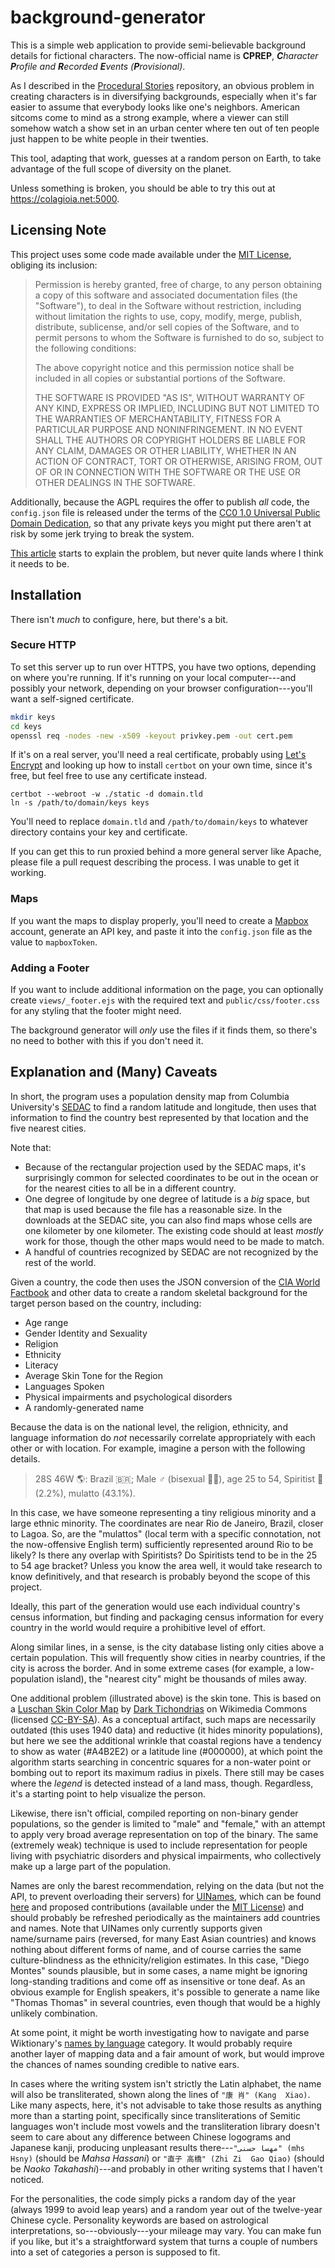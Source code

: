 # background-generator

This is a simple web application to provide semi-believable background details for fictional characters.  The now-official name is **CPREP**, ***C**haracter **P**rofile and **R**ecorded **E**vents (**P**rovisional)*.

As I described in the [Procedural Stories](https://github.com/jcolag/ProceduralStories) repository, an obvious problem in creating characters is in diversifying backgrounds, especially when it's far easier to assume that everybody looks like one's neighbors.  American sitcoms come to mind as a strong example, where a viewer can still somehow watch a show set in an urban center where ten out of ten people just happen to be white people in their twenties.

This tool, adapting that work, guesses at a random person on Earth, to take advantage of the full scope of diversity on the planet.

Unless something is broken, you should be able to try this out at <https://colagioia.net:5000>.

## Licensing Note

This project uses some code made available under the [MIT License](https://opensource.org/licenses/MIT), obliging its inclusion:

 > Permission is hereby granted, free of charge, to any person obtaining a copy of this software and associated documentation files (the "Software"), to deal in the Software without restriction, including without limitation the rights to use, copy, modify, merge, publish, distribute, sublicense, and/or sell copies of the Software, and to permit persons to whom the Software is furnished to do so, subject to the following conditions:
 >
 > The above copyright notice and this permission notice shall be included in all copies or substantial portions of the Software.
 >
 > THE SOFTWARE IS PROVIDED "AS IS", WITHOUT WARRANTY OF ANY KIND, EXPRESS OR IMPLIED, INCLUDING BUT NOT LIMITED TO THE WARRANTIES OF MERCHANTABILITY, FITNESS FOR A PARTICULAR PURPOSE AND NONINFRINGEMENT. IN NO EVENT SHALL THE AUTHORS OR COPYRIGHT HOLDERS BE LIABLE FOR ANY CLAIM, DAMAGES OR OTHER LIABILITY, WHETHER IN AN ACTION OF CONTRACT, TORT OR OTHERWISE, ARISING FROM, OUT OF OR IN CONNECTION WITH THE SOFTWARE OR THE USE OR OTHER DEALINGS IN THE SOFTWARE.

Additionally, because the AGPL requires the offer to publish *all* code, the `config.json` file is released under the terms of the [CC0 1.0 Universal Public Domain Dedication](https://creativecommons.org/publicdomain/zero/1.0/), so that any private keys you might put there aren't at risk by some jerk trying to break the system.

[This article](https://write.emacsen.net/breaking-the-agpl) starts to explain the problem, but never quite lands where I think it needs to be.

## Installation

There isn't *much* to configure, here, but there's a bit.

### Secure HTTP

To set this server up to run over HTTPS, you have two options, depending on where you're running.  If it's running on your local computer---and possibly your network, depending on your browser configuration---you'll want a self-signed certificate.

```sh
mkdir keys
cd keys
openssl req -nodes -new -x509 -keyout privkey.pem -out cert.pem
```

If it's on a real server, you'll need a real certificate, probably using [Let's Encrypt](https://letsencrypt.org/) and looking up how to install `certbot` on your own time, since it's free, but feel free to use any certificate instead.

```
certbot --webroot -w ./static -d domain.tld
ln -s /path/to/domain/keys keys
```

You'll need to replace `domain.tld` and `/path/to/domain/keys` to whatever directory contains your key and certificate.

If you can get this to run proxied behind a more general server like Apache, please file a pull request describing the process.  I was unable to get it working.

### Maps

If you want the maps to display properly, you'll need to create a [Mapbox](https://www.mapbox.com/) account, generate an API key, and paste it into the `config.json` file as the value to `mapboxToken`.

### Adding a Footer

If you want to include additional information on the page, you can optionally create `views/_footer.ejs` with the required text and `public/css/footer.css` for any styling that the footer might need.

The background generator will *only* use the files if it finds them, so there's no need to bother with this if you don't need it.

## Explanation and (Many) Caveats

In short, the program uses a population density map from Columbia University's [SEDAC](http://sedac.ciesin.columbia.edu/data/set/gpw-v4-population-density-rev10/data-download) to find a random latitude and longitude, then uses that information to find the country best represented by that location and the five nearest cities.

Note that:

 * Because of the rectangular projection used by the SEDAC maps, it's surprisingly common for selected coordinates to be out in the ocean or for the nearest cities to all be in a different country.
 * One degree of longitude by one degree of latitude is a *big* space, but that map is used because the file has a reasonable size.  In the downloads at the SEDAC site, you can also find maps whose cells are one kilometer by one kilometer.  The existing code should at least *mostly* work for those, though the other maps would need to be made to match.
 * A handful of countries recognized by SEDAC are not recognized by the rest of the world.

Given a country, the code then uses the JSON conversion of the [CIA World Factbook](https://github.com/iancoleman/cia_world_factbook_api) and other data to create a random skeletal background for the target person based on the country, including:

 * Age range
 * Gender Identity and Sexuality
 * Religion
 * Ethnicity
 * Literacy
 * Average Skin Tone for the Region
 * Languages Spoken
 * Physical impairments and psychological disorders
 * A randomly-generated name

Because the data is on the national level, the religion, ethnicity, and language information do *not* necessarily correlate appropriately with each other or with location.  For example, imagine a person with the following details.

 > 28S 46W 🌎: Brazil 🇧🇷; Male ♂ (bisexual 🏳️‍🌈), age 25 to 54, Spiritist 👻 (2.2%), mulatto (43.1%).

In this case, we have someone representing a tiny religious minority and a large ethnic minority.  The coordinates are near Rio de Janeiro, Brazil, closer to Lagoa.  So, are the "mulattos" (local term with a specific connotation, not the now-offensive English term) sufficiently represented around Rio to be likely?  Is there any overlap with Spiritists?  Do Spiritists tend to be in the 25 to 54 age bracket?  Unless you know the area well, it would take research to know definitively, and that research is probably beyond the scope of this project.

Ideally, this part of the generation would use each individual country's census information, but finding and packaging census information for every country in the world would require a prohibitive level of effort.

Along similar lines, in a sense, is the city database listing only cities above a certain population.  This will frequently show cities in nearby countries, if the city is across the border.  And in some extreme cases (for example, a low-population island), the "nearest city" might be thousands of miles away.

One additional problem (illustrated above) is the skin tone.  This is based on a [Luschan Skin Color Map](https://commons.wikimedia.org/wiki/Category:Human_skin_color#/media/File:Unlabeled_Renatto_Luschan_Skin_color_map.png) by [Dark Tichondrias](https://en.wikipedia.org/wiki/User:Dark_Tichondrias) on Wikimedia Commons (licensed [CC-BY-SA](http://creativecommons.org/licenses/by-sa/3.0/)).  As a conceptual artifact, such maps are necessarily outdated (this uses 1940 data) and reductive (it hides minority populations), but here we see the additional wrinkle that coastal regions have a tendency to show as water (#A4B2E2) or a latitude line (#000000), at which point the algorithm starts searching in concentric squares for a non-water point or bombing out to report its maximum radius in pixels.  There still may be cases where the *legend* is detected instead of a land mass, though.  Regardless, it's a starting point to help visualize the person.

Likewise, there isn't official, compiled reporting on non-binary gender populations, so the gender is limited to "male" and "female," with an attempt to apply very broad average representation on top of the binary.  The same (extremely weak) technique is used to include representation for people living with psychiatric disorders and physical impairments, who collectively make up a large part of the population.

Names are only the barest recommendation, relying on the data (but not the API, to prevent overloading their servers) for [UINames](https://uinames.com/), which can be found [here](https://raw.githubusercontent.com/thm/uinames/master/names.json) and proposed contributions (available under the [MIT License](https://opensource.org/licenses/MIT)) and should probably be refreshed periodically as the maintainers add countries and names.  Note that UINames only currently supports given name/surname pairs (reversed, for many East Asian countries) and knows nothing about different forms of name, and of course carries the same culture-blindness as the ethnicity/religion estimates.  In this case, "Diego Montes" sounds plausible, but in some cases, a name might be ignoring long-standing traditions and come off as insensitive or tone deaf.  As an obvious example for English speakers, it's possible to generate a name like "Thomas Thomas" in several countries, even though that would be a highly unlikely combination.

At some point, it might be worth investigating how to navigate and parse Wiktionary's [names by language](https://en.wiktionary.org/wiki/Category:Names_subcategories_by_language) category.  It would probably require another layer of mapping data and a fair amount of work, but would improve the chances of names sounding credible to native ears.

In cases where the writing system isn't strictly the Latin alphabet, the name will also be transliterated, shown along the lines of `"康 肖" (Kang  Xiao)`.  Like many aspects, here, it's not advisable to take those results as anything more than a starting point, specifically since transliterations of Semitic languages won't include most vowels and the transliteration library doesn't seem to care about any difference between Chinese logograms and Japanese kanji, producing unpleasant results there---`"مهسا حسنی" (mhs Hsny)` (should be *Mahsa Hassani*) or `"直子 高橋" (Zhi Zi  Gao Qiao)` (should be *Naoko Takahashi*)---and probably in other writing systems that I haven't noticed.

For the personalities, the code simply picks a random day of the year (always 1999 to avoid leap years) and a random year out of the twelve-year Chinese cycle.  Personality keywords are based on astrological interpretations, so---obviously---your mileage may vary.  You can make fun if you like, but it's a straightforward system that turns a couple of numbers into a set of categories a person is supposed to fit.
